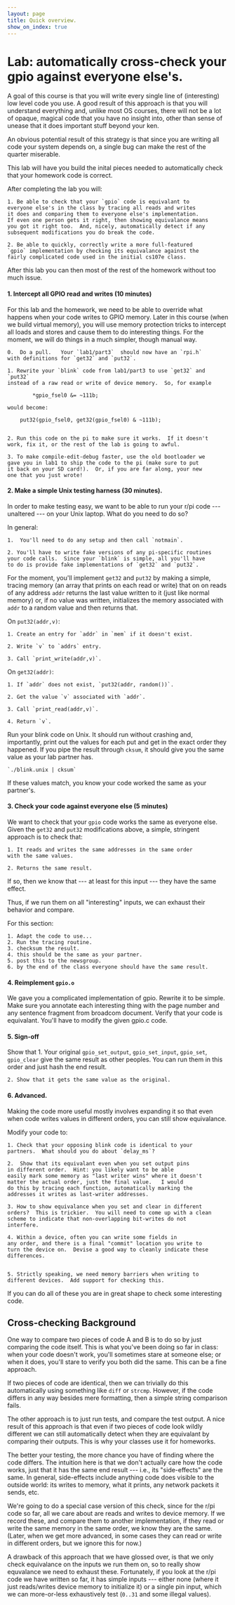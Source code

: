 ```yaml
---
layout: page
title: Quick overview.
show_on_index: true
---
```


Lab: automatically cross-check your gpio against everyone else's.
======================================================================

A goal of this course is that you will write every single line of
(interesting) low level code you use.  A good result of this approach is
that you will understand everything and, unlike most OS courses, there
will not be a lot of opaque, magical code that you have no insight into,
other than sense of unease that it does important stuff beyond your ken.

An obvious potential result of this strategy is that since you
are writing all code your system depends on, a single bug can
make the rest of the quarter miserable.  

This lab will have you build the inital pieces needed to automatically
check that your homework code is correct.

After completing the lab you will:

	1. Be able to check that your `gpio` code is equivalant to
	everyone else's in the class by tracing all reads and writes
	it does and comparing them to everyone else's implementation.
	If even one person gets it right, then showing equivalance means
	you got it right too.  And, nicely, automatically detect if any
	subsequent modifications you do break the code.

	2. Be able to quickly, correctly write a more full-featured
	`gpio` implementation by checking its equivalance against the
	fairly complicated code used in the initial cs107e class.

After this lab you can then most of the rest of the homework without too
much issue.

#### 1. Intercept all GPIO read and writes (10 minutes)

For this lab and the homework, we need to be able to override what
happens when your code writes to GPIO memory.  Later in this course
(when we build virtual memory), you will use memory protection tricks to
intercept all loads and stores and cause them to do interesting things.
For the moment, we will do things in a much simpler, though manual way.

	0.  Do a pull.	 Your `lab1/part3`  should now have an `rpi.h`
	with definitions for `get32` and `put32`.

	1. Rewrite your `blink` code from lab1/part3 to use `get32` and `put32`
	instead of a raw read or write of device memory.  So, for example

	     	*gpio_fsel0 &= ~111b;

	would become:

		put32(gpio_fsel0, get32(gpio_fsel0) & ~111b);


	2. Run this code on the pi to make sure it works.  If it doesn't
	work, fix it, or the rest of the lab is going to awful.  

	3. To make compile-edit-debug faster, use the old bootloader we
	gave you in lab1 to ship the code to the pi (make sure to put
	it back on your SD card!).  Or, if you are far along, your new
	one that you just wrote!

#### 2. Make a simple Unix testing harness (30 minutes).

In order to make testing easy, we want to be able to run your r/pi code ---
unaltered --- on your Unix laptop.  What do you need to do so?  

In general:
	
	1.  You'll need to do any setup and then call `notmain`.

	2. You'll have to write fake versions of any pi-specific routines
	your code calls.  Since your `blink` is simple, all you'll have
	to do is provide fake implementations of `get32` and `put32`.

For the moment, you'll implement `get32` and `put32` by making a simple,
tracing memory (an array that prints on each read or write) that on on
reads of any address `addr` returns the last value written to it (just
like normal memory) or, if no value was written, initializes the memory
associated with `addr` to a random value and then returns that.

On `put32(addr,v)`: 

	1. Create an entry for `addr` in `mem` if it doesn't exist.

	2. Write `v` to `addrs` entry.

	3. Call `print_write(addr,v)`.

On `get32(addr)`:

	1. If `addr` does not exist, `put32(addr, random())`.

	2. Get the value `v` associated with `addr`.

	3. Call `print_read(addr,v)`.

	4. Return `v`.

Run your blink code on Unix.  It should run without crashing and,
importantly, print out the values for each put and get in the exact order
they happened.  If you pipe the result through `cksum`, it should give
you the same value as your lab partner has.

	`./blink.unix | cksum`

If these values match, you know your code worked the same as your partner's.

#### 3. Check your code against everyone else (5 minutes)

We want to check that your `gpio` code works the same as everyone
else.  Given the `get32` and `put32` modifications above, a 
simple, stringent approach is to check that:

	1. It reads and writes the same addresses in the same order 
	with the same values.

	2. Returns the same result.  

If so, then we know that --- at least for this input --- they have the
same effect.

Thus, if we run them on all "interesting" inputs, we can exhaust their
behavior and compare.

For this section:

	1. Adapt the code to use...
	2. Run the tracing routine.
	3. checksum the result.
	4. this should be the same as your partner.
	5. post this to the newsgroup.
	6. by the end of the class everyone should have the same result.

#### 4. Reimplement `gpio.o`

We gave you a complicated implementation of gpio.  Rewrite it to be
simple.  Make sure you annotate each interesting thing with the page
number and any sentence fragment from broadcom document.   Verify that
your code is equivalant.  You'll have to modify the given gpio.c code.

#### 5. Sign-off

Show that
	1. Your original `gpio_set_output`, `gpio_set_input`, `gpio_set`,
	`gpio_clear` give the same result as other peoples.  You can
	run them in this order and just hash the end result.

	2. Show that it gets the same value as the original.

#### 6. Advanced.

Making the code more useful mostly involves expanding it so that 
even when code writes values in different orders, you can still
show equivalance.

Modify your code to:

	1. Check that your opposing blink code is identical to your 
	partners.  What should you do about `delay_ms`?

	2.  Show that its equivalant even when you set output pins
	in different order.  Hint: you likely want to be able 
	easily mark some memory as "last writer wins" where it doesn't
	matter the actual order, just the final value.   I would 
	do this by tracing each function, automatically marking the 
	addresses it writes as last-writer addresses.

	3. How to show equivalance when you set and clear in different
	orders?  This is trickier.  You will need to come up with a clean
	scheme to indicate that non-overlapping bit-writes do not 
	interfere.

	4. Within a device, often you can write some fields in 
	any order, and there is a final "commit" location you write to
	turn the device on.  Devise a good way to cleanly indicate these
	differences.


	5. Strictly speaking, we need memory barriers when writing to
	different devices.  Add support for checking this.

If you can do all of these you are in great shape to check some
interesting code.



Cross-checking Background
---------------------------------------------------------------------

One way to compare two pieces of code A and B is to do so by just
comparing the code itself.    This is what you've been doing so far
in class: when your code doesn't work, you'll sometimes stare at 
someone else; or when it does, you'll stare to verify you both did 
the same.  This can be a fine approach.

If two pieces of code are identical, then we can trivially do this
automatically using something like `diff` or `strcmp`.  However, if the
code differs in any way besides mere formatting, then a simple string
comparison fails.

The other approach is to just run tests, and compare the test output.
A nice result of this approach is that even if two pieces of code
look wildly different we can still automatically detect when they are
equivalant by comparing their outputs.  This is why your classes use
it for homeworks.

The better your testing, the more chance you have of finding where
the code differs.  The intuition here is that we don't actually care
how the code works, just that it has the same end result --- i.e., its
"side-effects" are the same.  In general, side-effects include anything
code does visible to the outside world: its writes to memory, what it
prints, any network packets it sends, etc.

We're going to do a special case version of this check, since for the r/pi
code so far, all we care about are reads and writes to device memory.
If we record these, and compare them to another implementation, if
they read or write the same memory in the same order, we know they are
the same.  (Later, when we get more advanced, in some cases they can
read or write in different orders, but we ignore this for now.)

A drawback of this approach that we have glossed over, is that we
only check equivalance on the inputs we run them on, so to really show
equvalance we need to exhaust these.  Fortunately, if you look at the
r/pi code we have written so far, it has simple inputs --- either none
(where it just reads/writes device memory to initialize it) or a single
pin input, which we can more-or-less exhaustively test (`0..31` and some
illegal values).

